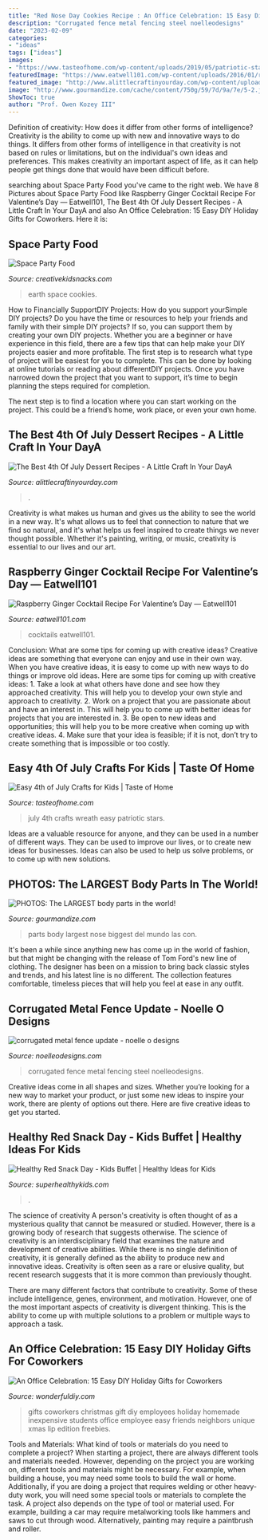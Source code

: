 ```yaml
---
title: "Red Nose Day Cookies Recipe : An Office Celebration: 15 Easy Diy Holiday Gifts For Coworkers"
description: "Corrugated fence metal fencing steel noelleodesigns"
date: "2023-02-09"
categories:
- "ideas"
tags: ["ideas"]
images:
- "https://www.tasteofhome.com/wp-content/uploads/2019/05/patriotic-star-wreath_shutterstock_655902493.jpg"
featuredImage: "https://www.eatwell101.com/wp-content/uploads/2016/01/red-Cocktails-recipe1.jpg"
featured_image: "http://www.alittlecraftinyourday.com/wp-content/uploads/2017/06/red-white-blue-4th-july-sheet-cake-recipe-1.jpg"
image: "http://www.gourmandize.com/cache/content/750g/59/7d/9a/7e/5-2.jpg/394x600.jpg"
ShowToc: true
author: "Prof. Owen Kozey III"
---
```



Definition of creativity: How does it differ from other forms of intelligence?
Creativity is the ability to come up with new and innovative ways to do things. It differs from other forms of intelligence in that creativity is not based on rules or limitations, but on the individual's own ideas and preferences. This makes creativity an important aspect of life, as it can help people get things done that would have been difficult before.

	

		
searching about Space Party Food you've came to the right web. We have 8 Pictures about Space Party Food like Raspberry Ginger Cocktail Recipe For Valentine’s Day — Eatwell101, The Best 4th Of July Dessert Recipes - A Little Craft In Your DayA and also An Office Celebration: 15 Easy DIY Holiday Gifts for Coworkers. Here it is:
		
    
## Space Party Food

<img loading=lazy src="http://www.creativekidsnacks.com/wp-content/uploads/2016/04/f0a04e1e7c25191a1b49ec9dd8ea55af-516x780.jpg" onerror="this.onerror=null;this.src='https://tse4.mm.bing.net/th?id=OIP.ML-m179AxNB7OWX-4YJe1AHaLM&amp;pid=15.1';" alt="Space Party Food">

_Source: creativekidsnacks.com_

>earth space cookies. 

	

How to Financially SupportDIY Projects: How do you support yourSimple DIY projects?
Do you have the time or resources to help your friends and family with their simple DIY projects? If so, you can support them by creating your own DIY projects. Whether you are a beginner or have experience in this field, there are a few tips that can help make your DIY projects easier and more profitable.
The first step is to research what type of project will be easiest for you to complete. This can be done by looking at online tutorials or reading about differentDIY projects. Once you have narrowed down the project that you want to support, it’s time to begin planning the steps required for completion.

The next step is to find a location where you can start working on the project. This could be a friend’s home, work place, or even your own home.

    
## The Best 4th Of July Dessert Recipes - A Little Craft In Your DayA

<img loading=lazy src="http://www.alittlecraftinyourday.com/wp-content/uploads/2017/06/red-white-blue-4th-july-sheet-cake-recipe-1.jpg" onerror="this.onerror=null;this.src='https://tse1.mm.bing.net/th?id=OIP.LnUcgJttA-1n20TaQ2X2ZAHaLH&amp;pid=15.1';" alt="The Best 4th Of July Dessert Recipes - A Little Craft In Your DayA">

_Source: alittlecraftinyourday.com_

>. 

	

Creativity is what makes us human and gives us the ability to see the world in a new way. It's what allows us to feel that connection to nature that we find so natural, and it's what helps us feel inspired to create things we never thought possible. Whether it's painting, writing, or music, creativity is essential to our lives and our art.

    
## Raspberry Ginger Cocktail Recipe For Valentine’s Day — Eatwell101

<img loading=lazy src="https://www.eatwell101.com/wp-content/uploads/2016/01/red-Cocktails-recipe1.jpg" onerror="this.onerror=null;this.src='https://tse1.mm.bing.net/th?id=OIP.em1opqrWRJCBdPmhesqJfgHaLH&amp;pid=15.1';" alt="Raspberry Ginger Cocktail Recipe For Valentine’s Day — Eatwell101">

_Source: eatwell101.com_

>cocktails eatwell101. 

	

Conclusion: What are some tips for coming up with creative ideas?
Creative ideas are something that everyone can enjoy and use in their own way. When you have creative ideas, it is easy to come up with new ways to do things or improve old ideas. Here are some tips for coming up with creative ideas: 1. Take a look at what others have done and see how they approached creativity. This will help you to develop your own style and approach to creativity. 2. Work on a project that you are passionate about and have an interest in. This will help you to come up with better ideas for projects that you are interested in. 3. Be open to new ideas and opportunities; this will help you to be more creative when coming up with creative ideas. 4. Make sure that your idea is feasible; if it is not, don’t try to create something that is impossible or too costly. 
    
## Easy 4th Of July Crafts For Kids | Taste Of Home

<img loading=lazy src="https://www.tasteofhome.com/wp-content/uploads/2019/05/patriotic-star-wreath_shutterstock_655902493.jpg" onerror="this.onerror=null;this.src='https://tse2.mm.bing.net/th?id=OIP.686Fs6giy3M3sEizrbb5AAHaHa&amp;pid=15.1';" alt="Easy 4th of July Crafts for Kids | Taste of Home">

_Source: tasteofhome.com_

>july 4th crafts wreath easy patriotic stars. 

	

Ideas are a valuable resource for anyone, and they can be used in a number of different ways. They can be used to improve our lives, or to create new ideas for businesses. Ideas can also be used to help us solve problems, or to come up with new solutions.

    
## PHOTOS: The LARGEST Body Parts In The World!

<img loading=lazy src="http://www.gourmandize.com/cache/content/750g/59/7d/9a/7e/5-2.jpg/394x600.jpg" onerror="this.onerror=null;this.src='https://tse1.mm.bing.net/th?id=OIP.YYQzzWsOv2-QnGSQCi37yAHaLR&amp;pid=15.1';" alt="PHOTOS: The LARGEST body parts in the world!">

_Source: gourmandize.com_

>parts body largest nose biggest del mundo las con. 

	

It's been a while since anything new has come up in the world of fashion, but that might be changing with the release of Tom Ford's new line of clothing. The designer has been on a mission to bring back classic styles and trends, and his latest line is no different. The collection features comfortable, timeless pieces that will help you feel at ease in any outfit.

    
## Corrugated Metal Fence Update - Noelle O Designs

<img loading=lazy src="http://noelleodesigns.com/wp-content/uploads/2014/06/photo-13-768x1024.jpg" onerror="this.onerror=null;this.src='https://tse4.mm.bing.net/th?id=OIP.1LbvdtGdHPck_6Iaqc4NYQHaJ4&amp;pid=15.1';" alt="corrugated metal fence update - noelle o designs">

_Source: noelleodesigns.com_

>corrugated fence metal fencing steel noelleodesigns. 

	

Creative ideas come in all shapes and sizes. Whether you’re looking for a new way to market your product, or just some new ideas to inspire your work, there are plenty of options out there. Here are five creative ideas to get you started.

    
## Healthy Red Snack Day - Kids Buffet | Healthy Ideas For Kids

<img loading=lazy src="http://shk-images.s3.amazonaws.com/wp-content/uploads/2014/01/Healthy-Red-Snack-Day-–-Kids-Buffet.jpg" onerror="this.onerror=null;this.src='https://tse2.mm.bing.net/th?id=OIP.2Is3XggyA9jkhJWBCoNfCwHaD4&amp;pid=15.1';" alt="Healthy Red Snack Day - Kids Buffet | Healthy Ideas for Kids">

_Source: superhealthykids.com_

>. 

	

The science of creativity
A person's creativity is often thought of as a mysterious quality that cannot be measured or studied. However, there is a growing body of research that suggests otherwise. The science of creativity is an interdisciplinary field that examines the nature and development of creative abilities.
While there is no single definition of creativity, it is generally defined as the ability to produce new and innovative ideas. Creativity is often seen as a rare or elusive quality, but recent research suggests that it is more common than previously thought.

There are many different factors that contribute to creativity. Some of these include intelligence, genes, environment, and motivation. However, one of the most important aspects of creativity is divergent thinking. This is the ability to come up with multiple solutions to a problem or multiple ways to approach a task.

    
## An Office Celebration: 15 Easy DIY Holiday Gifts For Coworkers

<img loading=lazy src="https://cdn.wonderfuldiy.com/wp-content/uploads/2017/12/Reindeer-lip-glosses.jpg" onerror="this.onerror=null;this.src='https://tse4.mm.bing.net/th?id=OIP.OEcYtg84hQjWaVyJNtgKQgHaFj&amp;pid=15.1';" alt="An Office Celebration: 15 Easy DIY Holiday Gifts for Coworkers">

_Source: wonderfuldiy.com_

>gifts coworkers christmas gift diy employees holiday homemade inexpensive students office employee easy friends neighbors unique xmas lip edition freebies. 

	

Tools and Materials: What kind of tools or materials do you need to complete a project?
When starting a project, there are always different tools and materials needed. However, depending on the project you are working on, different tools and materials might be necessary.  For example, when building a house, you may need some tools to build the wall or home.  Additionally, if you are doing a project that requires welding or other heavy-duty work, you will need some special tools or materials to complete the task.   A project also depends on the type of tool or material used. For example, building a car may require metalworking tools like hammers and saws to cut through wood. Alternatively, painting may require a paintbrush and roller.

